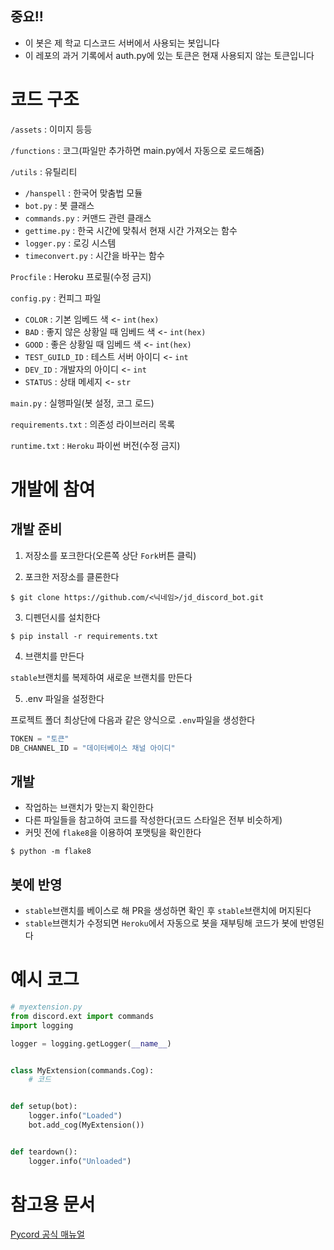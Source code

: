 ## 중요!!
- 이 봇은 제 학교 디스코드 서버에서 사용되는 봇입니다
- 이 레포의 과거 기록에서 auth.py에 있는 토큰은 현재 사용되지 않는 토큰입니다

# 코드 구조
`/assets` : 이미지 등등

`/functions` : 코그(파일만 추가하면 main.py에서 자동으로 로드해줌)

`/utils` : 유틸리티
- `/hanspell` : 한국어 맞춤법 모듈
- `bot.py` : 봇 클래스
- `commands.py` : 커맨드 관련 클래스
- `gettime.py` : 한국 시간에 맞춰서 현재 시간 가져오는 함수
- `logger.py` : 로깅 시스템
- `timeconvert.py` : 시간을 바꾸는 함수

`Procfile` : Heroku 프로필(수정 금지)

`config.py` : 컨피그 파일
- `COLOR` : 기본 임베드 색 <- `int(hex)`
- `BAD` : 좋지 않은 상황일 때 임베드 색 <- `int(hex)`
- `GOOD` : 좋은 상황일 때 임베드 색 <- `int(hex)`
- `TEST_GUILD_ID` : 테스트 서버 아이디 <- `int`
- `DEV_ID` : 개발자의 아이디 <- `int`
- `STATUS` : 상태 메세지 <- `str`

`main.py` : 실행파일(봇 설정, 코그 로드)

`requirements.txt` : 의존성 라이브러리 목록

`runtime.txt` : `Heroku` 파이썬 버전(수정 금지)

# 개발에 참여
## 개발 준비
1. 저장소를 포크한다(오른쪽 상단 `Fork`버튼 클릭)

2. 포크한 저장소를 클론한다
```shell
$ git clone https://github.com/<닉네임>/jd_discord_bot.git
```
3. 디펜던시를 설치한다
```shell
$ pip install -r requirements.txt
```
4. 브랜치를 만든다

`stable`브랜치를 복제하여 새로운 브랜치를 만든다

5. .env 파일을 설정한다

프로젝트 폴더 최상단에 다음과 같은 양식으로 `.env`파일을 생성한다
```python
TOKEN = "토큰"
DB_CHANNEL_ID = "데이터베이스 채널 아이디"
```
## 개발
- 작업하는 브랜치가 맞는지 확인한다
- 다른 파일들을 참고하여 코드를 작성한다(코드 스타일은 전부 비슷하게)
- 커밋 전에 `flake8`을 이용하여 포맷팅을 확인한다
```shell
$ python -m flake8
```
## 봇에 반영
- `stable`브랜치를 베이스로 해 PR을 생성하면 확인 후 `stable`브랜치에 머지된다
- `stable`브랜치가 수정되면 `Heroku`에서 자동으로 봇을 재부팅해 코드가 봇에 반영된다

# 예시 코그

```py
# myextension.py
from discord.ext import commands
import logging

logger = logging.getLogger(__name__)


class MyExtension(commands.Cog):
    # 코드


def setup(bot):
    logger.info("Loaded")
    bot.add_cog(MyExtension())


def teardown():
    logger.info("Unloaded")
```

# 참고용 문서
[Pycord 공식 매뉴얼](https://docs.pycord.dev/en/master/api.html)